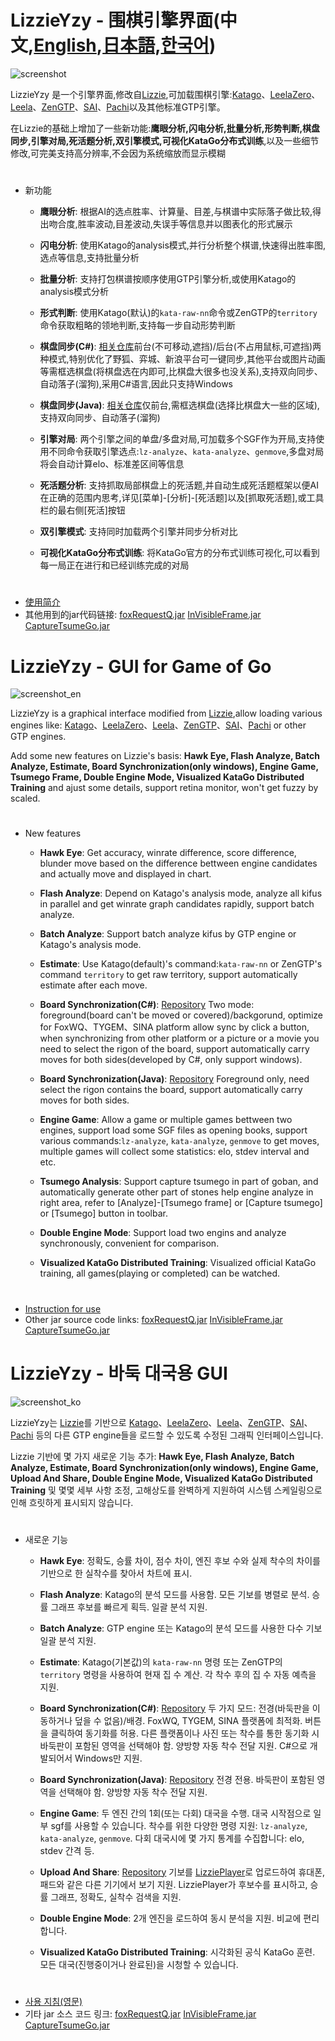 # LizzieYzy - 围棋引擎界面(中文,[English](#en),[日本語](https://github-com.translate.goog/yzyray/lizzieyzy/blob/main/README_EN.md?_x_tr_sl=en&_x_tr_tl=ja&_x_tr_pto=wapp),[한국어](#ko))
![screenshot](/screenshot.png?raw=true)

LizzieYzy 是一个引擎界面,修改自[Lizzie](https://github.com/featurecat/lizzie),可加载围棋引擎:[Katago](https://github.com/lightvector/KataGo)、[LeelaZero](https://github.com/leela-zero/leela-zero)、[Leela](https://github.com/gcp/Leela)、[ZenGTP](https://github.com/yzyray/ZenGTP)、[SAI](http://sai.unich.it)、[Pachi](https://github.com/pasky/pachi)以及其他标准GTP引擎。

在Lizzie的基础上增加了一些新功能:**鹰眼分析,闪电分析,批量分析,形势判断,棋盘同步,引擎对局,死活题分析,双引擎模式,可视化KataGo分布式训练**,以及一些细节修改,可完美支持高分辨率,不会因为系统缩放而显示模糊
#
* 新功能

  * **鹰眼分析**: 根据AI的选点胜率、计算量、目差,与棋谱中实际落子做比较,得出吻合度,胜率波动,目差波动,失误手等信息并以图表化的形式展示

  * **闪电分析**: 使用Katago的analysis模式,并行分析整个棋谱,快速得出胜率图,选点等信息,支持批量分析

  * **批量分析**: 支持打包棋谱按顺序使用GTP引擎分析,或使用Katago的analysis模式分析

  * **形式判断**: 使用Katago(默认)的`kata-raw-nn`命令或ZenGTP的`territory`命令获取粗略的领地判断,支持每一步自动形势判断

  * **棋盘同步(C#)**: [相关仓库](https://github.com/yzyray/readboard)前台(不可移动,遮挡)/后台(不占用鼠标,可遮挡)两种模式,特别优化了野狐、弈城、新浪平台可一键同步,其他平台或图片动画等需框选棋盘(将棋盘选在内即可,比棋盘大很多也没关系),支持双向同步、自动落子(溜狗),采用C#语言,因此只支持Windows

  * **棋盘同步(Java)**: [相关仓库](https://github.com/yzyray/readboard_Boofcv)仅前台,需框选棋盘(选择比棋盘大一些的区域),支持双向同步、自动落子(溜狗)

  * **引擎对局**: 两个引擎之间的单盘/多盘对局,可加载多个SGF作为开局,支持使用不同命令获取引擎选点:`lz-analyze`、`kata-analyze`、`genmove`,多盘对局将会自动计算elo、标准差区间等信息

  * **死活题分析**: 支持抓取局部棋盘上的死活题,并自动生成死活题框架以便AI在正确的范围内思考,详见[菜单]-[分析]-[死活题]以及[抓取死活题],或工具栏的最右侧[死活]按钮

  * **双引擎模式**: 支持同时加载两个引擎并同步分析对比

  * **可视化KataGo分布式训练**: 将KataGo官方的分布式训练可视化,可以看到每一局正在进行和已经训练完成的对局
#
 * [使用简介](https://github.com/yzyray/lizzieyzy/blob/main/readme_cn.pdf)
 * 其他用到的jar代码链接: [foxRequestQ.jar](https://github.com/yzyray/FoxRequest) [InVisibleFrame.jar](https://github.com/yzyray/testbuffer) [CaptureTsumeGo.jar](https://github.com/yzyray/captureTsumeGo/blob/main/README.md)

#
<span id="en"></span>
# LizzieYzy - GUI for Game of Go
![screenshot_en](/screenshot_en.png?raw=true)

LizzieYzy is a graphical interface modified from [Lizzie](https://github.com/featurecat/lizzie),allow loading various engines like: [Katago](https://github.com/lightvector/KataGo)、[LeelaZero](https://github.com/leela-zero/leela-zero)、[Leela](https://github.com/gcp/Leela)、[ZenGTP](https://github.com/yzyray/ZenGTP)、[SAI](http://sai.unich.it)、[Pachi](https://github.com/pasky/pachi) or other GTP engines.

Add some new features on Lizzie's basis: **Hawk Eye, Flash Analyze, Batch Analyze, Estimate, Board Synchronization(only windows), Engine Game, Tsumego Frame, Double Engine Mode, Visualized KataGo Distributed Training** and ajust some details, support retina monitor, won't get fuzzy by scaled.
#
* New features

  * **Hawk Eye**: Get accuracy, winrate difference, score difference, blunder move based on the difference bettween engine candidates and actually move and displayed in chart.

  * **Flash Analyze**: Depend on Katago's analysis mode, analyze all kifus in parallel and get winrate graph candidates rapidly, support batch analyze.

  * **Batch Analyze**: Support batch analyze kifus by GTP engine or Katago's analysis mode.

  * **Estimate**: Use Katago(default)'s command:`kata-raw-nn` or ZenGTP's command `territory` to get raw territory, support automatically estimate after each move.

  * **Board Synchronization(C#)**: [Repository](https://github.com/yzyray/readboard) Two mode: foreground(board can't be moved or covered)/backgorund, optimize for FoxWQ、TYGEM、SINA platform allow sync by click a button, when synchronizing from other platform or a picture or a movie you need to select the rigon of the board, support automatically carry moves for both sides(developed by C#, only support windows).

  * **Board Synchronization(Java)**: [Repository](https://github.com/yzyray/readboard_Boofcv) Foreground only, need select the rigon contains the board, support automatically carry moves for both sides.

  * **Engine Game**: Allow a game or multiple games bettween two engines, support load some SGF files as opening books, support various commands:`lz-analyze`, `kata-analyze`, `genmove` to get moves, multiple games will collect some statistics: elo, stdev interval and etc.

  * **Tsumego Analysis**: Support capture tsumego in part of goban, and automatically generate other part of stones help engine analyze in right area, refer to [Analyze]-[Tsumego frame] or [Capture tsumego] or [Tsumego] button in toolbar.

  * **Double Engine Mode**: Support load two engins and analyze synchronously, convenient for comparison.

  * **Visualized KataGo Distributed Training**: Visualized official KataGo training, all games(playing or completed) can be watched.

#
 * [Instruction for use](https://github.com/yzyray/lizzieyzy/blob/main/readme_en.pdf)
 * Other jar source code links: [foxRequestQ.jar](https://github.com/yzyray/FoxRequest) [InVisibleFrame.jar](https://github.com/yzyray/testbuffer) [CaptureTsumeGo.jar](https://github.com/yzyray/captureTsumeGo/blob/main/README.md)

#
<span id="ko"></span>
# LizzieYzy - 바둑 대국용 GUI
![screenshot_ko](/screenshot_ko.png?raw=true)

LizzieYzy는 [Lizzie](https://github.com/featurecat/lizzie)를 기반으로 [Katago](https://github.com/lightvector/KataGo)、[LeelaZero](https://github.com/leela-zero/leela-zero)、[Leela](https://github.com/gcp/Leela)、[ZenGTP](https://github.com/yzyray/ZenGTP)、[SAI](http://sai.unich.it)、[Pachi](https://github.com/pasky/pachi) 등의 다른 GTP engine들을 로드할 수 있도록 수정된 그래픽 인터페이스입니다.

Lizzie 기반에 몇 가지 새로운 기능 추가: **Hawk Eye, Flash Analyze, Batch Analyze, Estimate, Board Synchronization(only windows), Engine Game, Upload And Share, Double Engine Mode, Visualized KataGo Distributed Training** 및 몇몇 세부 사항 조정, 고해상도를 완벽하게 지원하여 시스템 스케일링으로 인해 흐릿하게 표시되지 않습니다.
#
* 새로운 기능

  * **Hawk Eye**: 정확도, 승률 차이, 점수 차이, 엔진 후보 수와 실제 착수의 차이를 기반으로 한 실착수를 찾아서 차트에 표시.

  * **Flash Analyze**: Katago의 분석 모드를 사용함. 모든 기보를 병렬로 분석. 승률 그래프 후보를 빠르게 획득. 일괄 분석 지원.

  * **Batch Analyze**: GTP engine 또는 Katago의 분석 모드를 사용한 다수 기보 일괄 분석 지원.

  * **Estimate**: Katago(기본값)의 `kata-raw-nn` 명령 또는 ZenGTP의 `territory` 명령을 사용하여 현재 집 수 계산. 각 착수 후의 집 수 자동 예측을 지원.

  * **Board Synchronization(C#)**: [Repository](https://github.com/yzyray/readboard) 두 가지 모드: 전경(바둑판을 이동하거나 덮을 수 없음)/배경. FoxWQ, TYGEM, SINA 플랫폼에 최적화. 버튼을 클릭하여 동기화를 허용. 다른 플랫폼이나 사진 또는 착수를 통한 동기화 시 바둑판이 포함된 영역을 선택해야 함. 양방향 자동 착수 전달 지원. C#으로 개발되어서 Windows만 지원.

  * **Board Synchronization(Java)**: [Repository](https://github.com/yzyray/readboard_Boofcv) 전경 전용. 바둑판이 포함된 영역을 선택해야 함. 양방향 자동 착수 전달 지원.

  * **Engine Game**: 두 엔진 간의 1회(또는 다회) 대국을 수행. 대국 시작점으로 일부 sgf를 사용할 수 있습니다. 착수를 위한 다양한 명령 지원: `lz-analyze`, `kata-analyze`, `genmove`. 다회 대국시에 몇 가지 통계를 수집합니다: elo, stdev 간격 등.

  * **Upload And Share**: [Repository](https://github.com/yzyray/LizziePlayer) 기보를 [LizziePlayer](http://lizzieyzy.cn)로 업로드하여 휴대폰, 패드와 같은 다른 기기에서 보기 지원. LizziePlayer가 후보수를 표시하고, 승률 그래프, 정확도, 실착수 검색을 지원.

  * **Double Engine Mode**: 2개 엔진을 로드하여 동시 분석을 지원. 비교에 편리합니다.

  * **Visualized KataGo Distributed Training**: 시각화된 공식 KataGo 훈련. 모든 대국(진행중이거나 완료된)을 시청할 수 있습니다.

#
 * [사용 지침(영문)](https://github.com/yzyray/lizzieyzy/blob/main/readme_en.pdf)
 * 기타 jar 소스 코드 링크: [foxRequestQ.jar](https://github.com/yzyray/FoxRequest) [InVisibleFrame.jar](https://github.com/yzyray/testbuffer) [CaptureTsumeGo.jar](https://github.com/yzyray/captureTsumeGo/blob/main/README.md)
